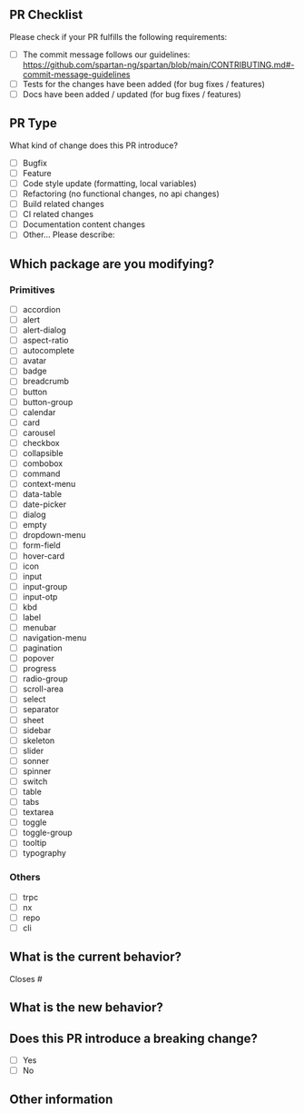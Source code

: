 ## PR Checklist

Please check if your PR fulfills the following requirements:

- [ ] The commit message follows our
      guidelines: https://github.com/spartan-ng/spartan/blob/main/CONTRIBUTING.md#-commit-message-guidelines
- [ ] Tests for the changes have been added (for bug fixes / features)
- [ ] Docs have been added / updated (for bug fixes / features)

## PR Type

What kind of change does this PR introduce?

<!-- Please check the one that applies to this PR using "x". -->

- [ ] Bugfix
- [ ] Feature
- [ ] Code style update (formatting, local variables)
- [ ] Refactoring (no functional changes, no api changes)
- [ ] Build related changes
- [ ] CI related changes
- [ ] Documentation content changes
- [ ] Other... Please describe:

## Which package are you modifying?

### Primitives

- [ ] accordion
- [ ] alert
- [ ] alert-dialog
- [ ] aspect-ratio
- [ ] autocomplete
- [ ] avatar
- [ ] badge
- [ ] breadcrumb
- [ ] button
- [ ] button-group
- [ ] calendar
- [ ] card
- [ ] carousel
- [ ] checkbox
- [ ] collapsible
- [ ] combobox
- [ ] command
- [ ] context-menu
- [ ] data-table
- [ ] date-picker
- [ ] dialog
- [ ] empty
- [ ] dropdown-menu
- [ ] form-field
- [ ] hover-card
- [ ] icon
- [ ] input
- [ ] input-group
- [ ] input-otp
- [ ] kbd
- [ ] label
- [ ] menubar
- [ ] navigation-menu
- [ ] pagination
- [ ] popover
- [ ] progress
- [ ] radio-group
- [ ] scroll-area
- [ ] select
- [ ] separator
- [ ] sheet
- [ ] sidebar
- [ ] skeleton
- [ ] slider
- [ ] sonner
- [ ] spinner
- [ ] switch
- [ ] table
- [ ] tabs
- [ ] textarea
- [ ] toggle
- [ ] toggle-group
- [ ] tooltip
- [ ] typography

### Others

- [ ] trpc
- [ ] nx
- [ ] repo
- [ ] cli

## What is the current behavior?

<!-- Please describe the current behavior that you are modifying, or link to a relevant issue. -->

Closes #

## What is the new behavior?

## Does this PR introduce a breaking change?

- [ ] Yes
- [ ] No

<!-- If this PR contains a breaking change, please describe the impact and migration path for existing applications below. -->

## Other information
